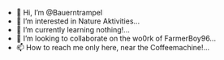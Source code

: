 - 👋 Hi, I’m @Bauerntrampel
- 👀 I’m interested in Nature Aktivities...
- 🌱 I’m currently learning nothing!...
- 💞️ I’m looking to collaborate on the wo0rk of FarmerBoy96...
- 📫 How to reach me only here, near the Coffeemachine!...

<!---
Bauerntrampel/Bauerntrampel is a ✨ special ✨ repository because its `README.md` (this file) appears on your GitHub profile.
You can click the Preview link to take a look at your changes.
--->
